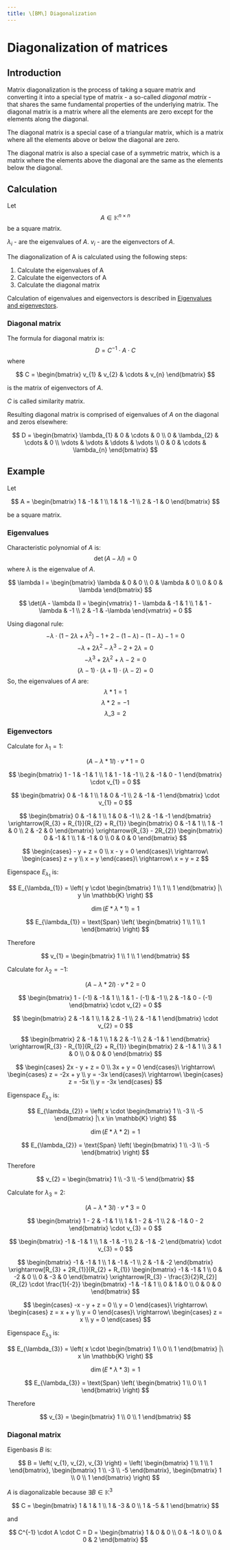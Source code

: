 ```yaml
---
title: \[BM\] Diagonalization
---
```


# Diagonalization of matrices

## Introduction

Matrix diagonalization is the process of taking a square matrix and converting it into a special type of matrix - a so-called _diagonal matrix_ - that shares the same fundamental properties of the underlying matrix. The diagonal matrix is a matrix where all the elements are zero except for the elements along the diagonal.

The diagonal matrix is a special case of a triangular matrix, which is a matrix where all the elements above or below the diagonal are zero.

The diagonal matrix is also a special case of a symmetric matrix, which is a matrix where the elements above the diagonal are the same as the elements below the diagonal.

## Calculation

Let
$$ A \in \mathbb{K}^{n \times n} $$
be a square matrix.

$\lambda_{i}$ -
are the eigenvalues of $A$.
$v_{i}$ -
are the eigenvectors of $A$.

The diagonalization of A is calculated using the following steps:

1. Calculate the eigenvalues of A
2. Calculate the eigenvectors of A
3. Calculate the diagonal matrix

Calculation of eigenvalues and eigenvectors is described in [Eigenvalues and eigenvectors](/materials/basicmath/eigen.md).

### Diagonal matrix

The formula for diagonal matrix is:
$$ D = C^{-1} \cdot A \cdot C $$
where

$$
C = \begin{bmatrix}
    v_{1} & v_{2} & \cdots & v_{n}
\end{bmatrix}
$$

is the matrix of eigenvectors of
$A$.

$C$ is called similarity matrix.

Resulting diagonal matrix is comprised of eigenvalues of $A$ on the diagonal and zeros elsewhere:

$$
D = \begin{bmatrix}
    \lambda_{1} & 0 & \cdots & 0 \\
    0 & \lambda_{2} & \cdots & 0 \\
    \vdots & \vdots & \ddots & \vdots \\
    0 & 0 & \cdots & \lambda_{n}
\end{bmatrix}
$$

## Example

Let

$$
A = \begin{bmatrix}
    1 & -1 & 1 \\
    1 & 1 & -1 \\
    2 & -1 & 0
\end{bmatrix}
$$

be a square matrix.

### Eigenvalues

Characteristic polynomial of $A$ is:
$$ \det(A - \lambda I) = 0 $$
where
$\lambda$
is the eigenvalue of $A$.

$$
\lambda I = \begin{bmatrix}
    \lambda & 0 & 0 \\
    0 & \lambda & 0 \\
    0 & 0 & \lambda
\end{bmatrix}
$$

$$
\det(A - \lambda I) = \begin{vmatrix}
    1 - \lambda & -1 & 1 \\
    1 & 1 - \lambda & -1 \\
    2 & -1 & -\lambda
\end{vmatrix} = 0
$$

Using diagonal rule:
$$ -\lambda \cdot (1 - 2\lambda + \lambda^{2}) - 1 + 2 - (1 - \lambda) - (1 - \lambda) - 1 = 0 $$
$$ -\lambda + 2\lambda^{2} - \lambda^{3} - 2 + 2\lambda = 0 $$
$$ -\lambda^{3} + 2\lambda^{2} + \lambda - 2 = 0 $$
$$ (\lambda - 1) \cdot (\lambda + 1) \cdot (\lambda - 2) = 0 $$
So, the eigenvalues of $A$ are:
$$ \lambda*{1} = 1 $$
$$ \lambda*{2} = -1 $$
$$ \lambda\_{3} = 2 $$

### Eigenvectors

Calculate for
$\lambda_{1} = 1$:

$$ (A - \lambda*{1} I) \cdot v*{1} = 0 $$

$$
\begin{bmatrix}
    1 - 1 & -1 & 1 \\
    1 & 1 - 1 & -1 \\
    2 & -1 & 0 - 1
\end{bmatrix} \cdot v_{1} = 0
$$

$$
\begin{bmatrix}
    0 & -1 & 1 \\
    1 & 0 & -1 \\
    2 & -1 & -1
\end{bmatrix} \cdot v_{1} = 0
$$

$$
\begin{bmatrix}
    0 & -1 & 1 \\
    1 & 0 & -1 \\
    2 & -1 & -1
\end{bmatrix} \xrightarrow[R_{3} + R_{1}]{R_{2} + R_{1}} \begin{bmatrix}
    0 & -1 & 1 \\
    1 & -1 & 0 \\
    2 & -2 & 0
\end{bmatrix} \xrightarrow{R_{3} - 2R_{2}} \begin{bmatrix}
    0 & -1 & 1 \\
    1 & -1 & 0 \\
    0 & 0 & 0
\end{bmatrix}
$$

$$
\begin{cases}
    - y + z = 0 \\
    x - y = 0
\end{cases}\ \rightarrow\ \begin{cases}
    z = y \\
    x = y
\end{cases}\ \rightarrow\ x = y = z
$$

Eigenspace $E_{\lambda_{1}}$ is:

$$
E_{\lambda_{1}} = \left( y \cdot \begin{bmatrix}
    1 \\
    1 \\
    1
\end{bmatrix} |\ y \in \mathbb{K} \right)
$$

$$ \dim(E*{\lambda*{1}}) = 1 $$

$$
E_{\lambda_{1}} = \text{Span} \left( \begin{bmatrix}
    1 \\
    1 \\
    1
\end{bmatrix} \right)
$$

Therefore

$$
v_{1} = \begin{bmatrix}
    1 \\
    1 \\
    1
\end{bmatrix}
$$

Calculate for
$\lambda_{2} = -1$:

$$ (A - \lambda*{2} I) \cdot v*{2} = 0 $$

$$
\begin{bmatrix}
    1 - (-1) & -1 & 1 \\
    1 & 1 - (-1) & -1 \\
    2 & -1 & 0 - (-1)
\end{bmatrix} \cdot v_{2} = 0
$$

$$
\begin{bmatrix}
    2 & -1 & 1 \\
    1 & 2 & -1 \\
    2 & -1 & 1
\end{bmatrix} \cdot v_{2} = 0
$$

$$
\begin{bmatrix}
    2 & -1 & 1 \\
    1 & 2 & -1 \\
    2 & -1 & 1
\end{bmatrix} \xrightarrow[R_{3} - R_{1}]{R_{2} + R_{1}} \begin{bmatrix}
    2 & -1 & 1 \\
    3 & 1 & 0 \\
    0 & 0 & 0
\end{bmatrix}
$$

$$
\begin{cases}
    2x - y + z = 0 \\
    3x + y = 0
\end{cases}\ \rightarrow\ \begin{cases}
    z = -2x + y \\
    y = -3x
\end{cases}\ \rightarrow\ \begin{cases}
    z = -5x \\
    y = -3x
\end{cases}
$$

Eigenspace $E_{\lambda_{2}}$ is:

$$
E_{\lambda_{2}} = \left( x \cdot \begin{bmatrix}
    1 \\
    -3 \\
    -5
\end{bmatrix} |\ x \in \mathbb{K} \right)
$$

$$ \dim(E*{\lambda*{2}}) = 1 $$

$$
E_{\lambda_{2}} = \text{Span} \left( \begin{bmatrix}
    1 \\
    -3 \\
    -5
\end{bmatrix} \right)
$$

Therefore

$$
v_{2} = \begin{bmatrix}
    1 \\
    -3 \\
    -5
\end{bmatrix}
$$

Calculate for
$\lambda_{3} = 2$:

$$ (A - \lambda*{3} I) \cdot v*{3} = 0 $$

$$
\begin{bmatrix}
    1 - 2 & -1 & 1 \\
    1 & 1 - 2 & -1 \\
    2 & -1 & 0 - 2
\end{bmatrix} \cdot v_{3} = 0
$$

$$
\begin{bmatrix}
    -1 & -1 & 1 \\
    1 & -1 & -1 \\
    2 & -1 & -2
\end{bmatrix} \cdot v_{3} = 0
$$

$$
\begin{bmatrix}
    -1 & -1 & 1 \\
    1 & -1 & -1 \\
    2 & -1 & -2
\end{bmatrix} \xrightarrow[R_{3} + 2R_{1}]{R_{2} + R_{1}} \begin{bmatrix}
    -1 & -1 & 1 \\
    0 & -2 & 0 \\
    0 & -3 & 0
\end{bmatrix} \xrightarrow[R_{3} - \frac{3}{2}R_{2}]{R_{2} \cdot \frac{1}{-2}} \begin{bmatrix}
    -1 & -1 & 1 \\
    0 & 1 & 0 \\
    0 & 0 & 0
\end{bmatrix}
$$

$$
\begin{cases}
    -x - y + z = 0 \\
    y = 0
\end{cases}\ \rightarrow\ \begin{cases}
    z = x + y \\
    y = 0
\end{cases}\ \rightarrow\ \begin{cases}
    z = x \\
    y = 0
\end{cases}
$$

Eigenspace $E_{\lambda_{3}}$ is:

$$
E_{\lambda_{3}} = \left( x \cdot \begin{bmatrix}
    1 \\
    0 \\
    1
\end{bmatrix} |\ x \in \mathbb{K} \right)
$$

$$ \dim(E*{\lambda*{3}}) = 1 $$

$$
E_{\lambda_{3}} = \text{Span} \left( \begin{bmatrix}
    1 \\
    0 \\
    1
\end{bmatrix} \right)
$$

Therefore

$$
v_{3} = \begin{bmatrix}
    1 \\
    0 \\
    1
\end{bmatrix}
$$

### Diagonal matrix

Eigenbasis $B$ is:

$$
B = \left( v_{1}, v_{2}, v_{3} \right) = \left( \begin{bmatrix}
    1 \\
    1 \\
    1
\end{bmatrix}, \begin{bmatrix}
    1 \\
    -3 \\
    -5
\end{bmatrix}, \begin{bmatrix}
    1 \\
    0 \\
    1
\end{bmatrix} \right)
$$

$A$ is diagonalizable because
$\exists B \in \mathbb{K}^{3}$

$$
C = \begin{bmatrix}
    1 & 1 & 1 \\
    1 & -3 & 0 \\
    1 & -5 & 1
\end{bmatrix}
$$

and

$$
C^{-1} \cdot A \cdot C = D = \begin{bmatrix}
    1 & 0 & 0 \\
    0 & -1 & 0 \\
    0 & 0 & 2
\end{bmatrix}
$$
